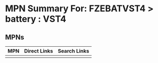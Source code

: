 



# MPN Summary For: FZEBATVST4 > battery : VST4

## MPNs
  

|MPN|Direct Links|Search Links|
| :--- | :--- | :--- |
||||

